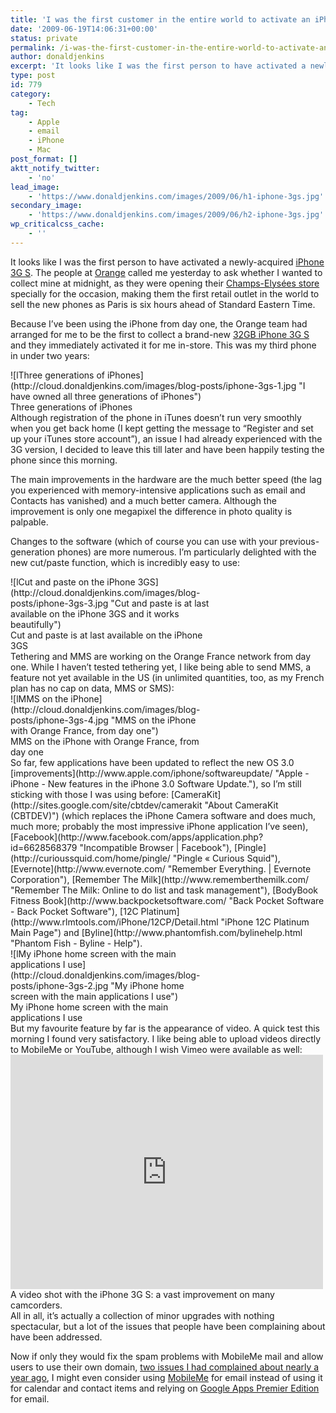 ```yaml
---
title: 'I was the first customer in the entire world to activate an iPhone 3GS'
date: '2009-06-19T14:06:31+00:00'
status: private
permalink: /i-was-the-first-customer-in-the-entire-world-to-activate-an-iphone-3g-s
author: donaldjenkins
excerpt: 'It looks like I was the first person to have activated a newly-acquired [ iPhone 3G S](http://www.apple.com/iphone/ "Apple - iPhone - Mobile phone, iPod, and Internet device."). The people at [Orange](http://www.orange.fr/ "Portail Orange") called me yesterday to ask whether I wanted to collect mine at midnight, as they were opening their [Champs-Elysées store](http://maps.google.com/maps?f=q&source=s_q&hl=en&geocode=&q=orange+champs-elysées,+paris&vps=1&jsv=163d&sll=33.967357,-118.097184&sspn=0.622999,1.234589&num=10&iwloc=A&iwstate1=saveplace) specially for the occasion, making them the first retail outlet in the world to sell the new phones as Paris is six hours ahead of Standard Eastern Time.'
type: post
id: 779
category:
    - Tech
tag:
    - Apple
    - email
    - iPhone
    - Mac
post_format: []
aktt_notify_twitter:
    - 'no'
lead_image:
    - 'https://www.donaldjenkins.com/images/2009/06/h1-iphone-3gs.jpg'
secondary_image:
    - 'https://www.donaldjenkins.com/images/2009/06/h2-iphone-3gs.jpg'
wp_criticalcss_cache:
    - ''
---
```

It looks like I was the first person to have activated a newly-acquired [ iPhone 3G S](http://www.apple.com/iphone/ "Apple - iPhone - Mobile phone, iPod, and Internet device."). The people at [Orange](http://www.orange.fr/ "Portail Orange") called me yesterday to ask whether I wanted to collect mine at midnight, as they were opening their [Champs-Elysées store](http://maps.google.com/maps?f=q&source=s_q&hl=en&geocode=&q=orange+champs-elys%C3%A9es,+paris&vps=1&jsv=163d&sll=33.967357,-118.097184&sspn=0.622999,1.234589&num=10&iwloc=A&iwstate1=saveplace) specially for the occasion, making them the first retail outlet in the world to sell the new phones as Paris is six hours ahead of Standard Eastern Time.

Because I’ve been using the iPhone from day one, the Orange team had arranged for me to be the first to collect a brand-new [32GB iPhone 3G S](http://www.apple.com/iphone/iphone-3g-s/ "Apple - iPhone - View all the features of the new iPhone 3G S.") and they immediately activated it for me in-store. This was my third phone in under two years:

<div class="outer-container"><div class="centering-container"><div class="inner-container"><div class="caption-box" style="width: 500px"><div> ![lThree generations of iPhones](http://cloud.donaldjenkins.com/images/blog-posts/iphone-3gs-1.jpg "I have owned all three generations of iPhones") </div><div class="caption-text"> Three generations of iPhones </div></div></div></div></div>Although registration of the phone in iTunes doesn’t run very smoothly when you get back home (I kept getting the message to “Register and set up your iTunes store account”), an issue I had already experienced with the 3G version, I decided to leave this till later and have been happily testing the phone since this morning.

The main improvements in the hardware are the much better speed (the lag you experienced with memory-intensive applications such as email and Contacts has vanished) and a much better camera. Although the improvement is only one megapixel the difference in photo quality is palpable.

Changes to the software (which of course you can use with your previous-generation phones) are more numerous. I’m particularly delighted with the new cut/paste function, which is incredibly easy to use:

<div class="outer-container"><div class="centering-container"><div class="inner-container"><div class="caption-box" style="width: 320px"><div> ![lCut and paste on the iPhone 3GS](http://cloud.donaldjenkins.com/images/blog-posts/iphone-3gs-3.jpg "Cut and paste is at last available on the iPhone 3GS and it works beautifully") </div><div class="caption-text"> Cut and paste is at last available on the iPhone 3GS </div></div></div></div></div>Tethering and MMS are working on the Orange France network from day one. While I haven’t tested tethering yet, I like being able to send MMS, a feature not yet available in the US (in unlimited quantities, too, as my French plan has no cap on data, MMS or SMS):

<div class="outer-container"><div class="centering-container"><div class="inner-container"><div class="caption-box" style="width: 320px"><div> ![lMMS on the iPhone](http://cloud.donaldjenkins.com/images/blog-posts/iphone-3gs-4.jpg "MMS on the iPhone with Orange France, from day one") </div><div class="caption-text"> MMS on the iPhone with Orange France, from day one </div></div></div></div></div>So far, few applications have been updated to reflect the new OS 3.0 [improvements](http://www.apple.com/iphone/softwareupdate/ "Apple - iPhone - New features in the iPhone 3.0 Software Update."), so I’m still sticking with those I was using before: [CameraKit](http://sites.google.com/site/cbtdev/camerakit "About CameraKit ‎(CBTDEV)‎") (which replaces the iPhone Camera software and does much, much more; probably the most impressive iPhone application I’ve seen), [Facebook](http://www.facebook.com/apps/application.php?id=6628568379 "Incompatible Browser | Facebook"), [Pingle](http://curioussquid.com/home/pingle/ "Pingle «  Curious Squid"), [Evernote](http://www.evernote.com/ "Remember Everything. | Evernote Corporation"), [Remember The Milk](http://www.rememberthemilk.com/ "Remember The Milk: Online to do list and task management"), [BodyBook Fitness Book](http://www.backpocketsoftware.com/ "Back Pocket Software - Back Pocket Software"), [12C Platinum](http://www.rlmtools.com/iPhone/12CP/Detail.html "iPhone 12C Platinum Main Page") and [Byline](http://www.phantomfish.com/bylinehelp.html "Phantom Fish - Byline - Help").

<div class="outer-container"><div class="centering-container"><div class="inner-container"><div class="caption-box" style="width: 320px"><div> ![lMy iPhone home screen with the main applications I use](http://cloud.donaldjenkins.com/images/blog-posts/iphone-3gs-2.jpg "My iPhone home screen with the main applications I use") </div><div class="caption-text"> My iPhone home screen with the main applications I use </div></div></div></div></div>But my favourite feature by far is the appearance of video. A quick test this morning I found very satisfactory. I like being able to upload videos directly to MobileMe or YouTube, although I wish Vimeo were available as well:

<div class="outer-container"><div class="centering-container"><div class="inner-container"><div class="caption-box" style="width: 500px"><div> <iframe frameborder="0" height="375" loading="lazy" src="http://player.vimeo.com/video/5231569?byline=0&portrait=0&color=999966" width="500"></iframe> </div><div class="caption-text"> A video shot with the iPhone 3G S: a vast improvement on many camcorders. </div></div></div></div></div>All in all, it’s actually a collection of minor upgrades with nothing spectacular, but a lot of the issues that people have been complaining about have been addressed.

Now if only they would fix the spam problems with MobileMe mail and allow users to use their own domain, [two issues I had complained about nearly a year ago](https://www.donaldjenkins.com/powerful-clever-mobileme/ "Powerful clever MobileMe"), I might even consider using [MobileMe](http://www.apple.com/mobileme/ "Apple - MobileMe - Your iPhone, Mac, and PC. In perfect sync.") for email instead of using it for calendar and contact items and relying on [Google Apps Premier Edition](http://www.google.com/apps/intl/en/business/details.html "Google Apps for business – details and pricing") for email.